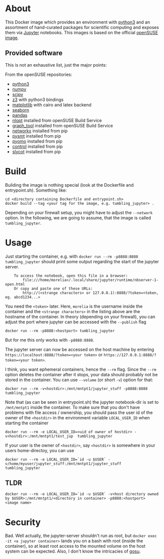 # About

This Docker image which provides an environment with [python3](https://www.python.org/) and an assortment of hand-curated packages for scientific computing and exposes them via [Jupyter](https://jupyter.org/) notebooks.
This images is based on the official [openSUSE image](https://hub.docker.com/_/opensuse/).

## Provided software
This is not an exhaustive list, just the major points:

From the openSUSE repositories:

* [python3](https://www.python.org/)
* [numpy](http://www.numpy.org/)
* [scipy](https://www.scipy.org/)
* [z3](https://github.com/Z3Prover/z3.git) with python3 bindings
* [matplotlib](https://matplotlib.org/) with cairo and latex backend
* [seaborn](https://seaborn.pydata.org/)
* [pandas](https://pandas.pydata.org/)
* [nlopt](http://ab-initio.mit.edu/nlopt) installed from openSUSE Build Service
* [graph_tool](https://graph-tool.skewed.de/) installed from openSUSE Build Service
* [networkx](https://networkx.github.io) installed from pip
* [pysmt](https://stackoverflow.com/questions/23450572/which-logics-are-supported-by-z3) installed from pip
* [pyomo](http://www.pyomo.org) installed from pip
* [control](https://github.com/python-control/python-control) installed from pip
* [slycot](https://github.com/python-control/python-control) installed from pip

# Build

Building the image is nothing special (look at the Dockerfile and entrypoint.sh). Something like:

```
cd <directory containing Dockerfile and entrypoint.sh>
docker build --tag <your tag for the image, e.g. tumbling_jupyter> .
```

Depending on your firewall setup, you might have to adjust the `--network` option.
In the following, we are going to assume, that the image is called `tumbling_jupyter`.

#  Usage

Just starting the container, e.g. with `docker run --rm -p8888:8888 tumbling_jupyter` should print some output regarding the start of the jupyter server.

```
    To access the notebook, open this file in a browser:
        file:///home/morelia>/.local/share/jupyter/runtime/nbserver-1-open.html
    Or copy and paste one of these URLs:
        http://(<strange characters> or 127.0.0.1):8888/?token=<token, eg. abcd1234...>

```
You need the `<token>` later. Here, `morelia` is the username inside the container and the `<strange characters>` in the listing above are the hostname of the container.
In theory (depending on your firewall), you can adjust the port where jupyter can be accessed with the `--publish` flag

```
docker run --rm -p8888:<hostport> tumbling_jupyter

```
But for me this only works with `-p8888:8888`.

The jupyter server can now be accessed on the host machine by entering `https://localhost:8888/?token=<your token>` or `https://127.0.0.1:8888/?token=<your token>`.

I think, you want ephemeral containers, hence the `--rm` flag. Since the `--rm` option deletes the container after it stops, your data should probably not be stored in the container. You can use `--volume` (or short `-v`) option for that:

```
docker run --rm -v<hostdir>:/mnt/mntpt1/jupyter_stuff -p8888:8888 tumbling_jupyter

```
Note that (as can be seen in entrypoint.sh) the jupyter notebook-dir is set to `/mnt/mntpt1` inside the container. To make sure that you don't have problems with file access / ownership, you should pass the user id of the owner of the `<hostdir>` in the environment variable `LOCAL_USER_ID` when starting the container

```
docker run --rm -e LOCAL_USER_ID=<uid of owner of hostdir> -v<hostdir>:/mnt/mntpt1/test_jup  tumbling_jupyter
```
If your user is the owner of `<hostdir>`, say `<hostdir>` is somewhere in your users home-directoy, you can use

```
docker run --rm -e LOCAL_USER_ID=`id -u $USER` -v/home/myuser/jupyter_stuff:/mnt/mntpt1/jupyter_stuff  tumbling_jupyter

```

## TLDR

```
docker run --rm -e LOCAL_USER_ID=`id -u $USER` -v<host directory owned by $USER>:/mnt/mntpt1/<directory in container> -p8888:<hostport> <image name>

```



# Security

Bad. Well actually, the jupyter-server shouldn't run as root, but `docker exec -it <a jupyter container>` lands you on a bash with root (inside the container), so at least root access to the mounted volume on the host system can be expected. Also, I don't know the intricacies of [gosu](https://github.com/tianon/gosu).
